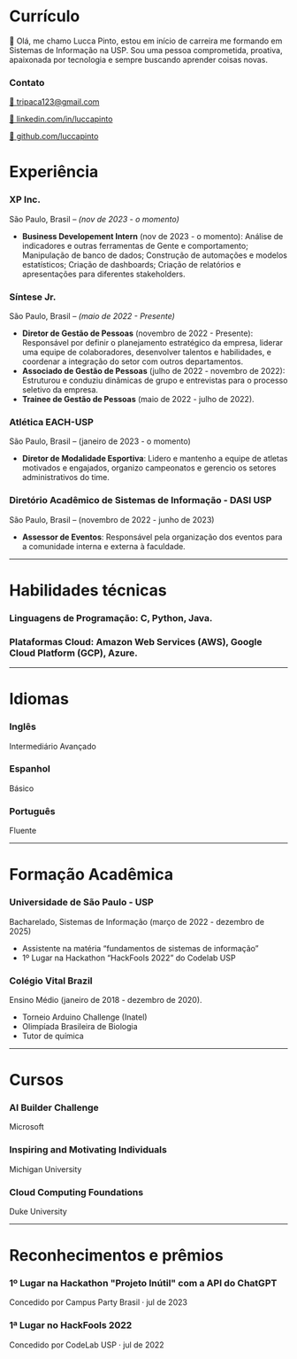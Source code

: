 # Currículo

<aside>
👋 Olá, me chamo Lucca Pinto, estou em início de carreira me formando em Sistemas de Informação na USP. Sou uma pessoa comprometida, proativa, apaixonada por tecnologia e sempre buscando aprender coisas novas.

</aside>

### **Contato**

[📧 tripaca123@gmail.com](mailto:tripaca123@gmail.com)

[🔗 linkedin.com/in/luccapinto](https://www.linkedin.com/in/luccapinto)

[👾 github.com/luccapinto](https://github.com/luccapinto)

# Experiência

### XP Inc.

São Paulo, Brasil *– (*nov de 2023 - o momento*)*

- **Business Developement Intern** (nov de 2023 - o momento): Análise de indicadores e outras ferramentas de Gente e comportamento;  Manipulação de banco de dados; Construção de automações e modelos estatísticos; Criação de dashboards; Criação de relatórios e apresentações para diferentes stakeholders.

### Síntese Jr.

São Paulo, Brasil *– (*maio de 2022 - Presente*)*

- **Diretor de Gestão de Pessoas** (novembro de 2022 - Presente): Responsável por definir o planejamento estratégico da empresa, liderar uma equipe de colaboradores, desenvolver talentos e habilidades, e coordenar a integração do setor com outros departamentos.
- **Associado de Gestão de Pessoas** (julho de 2022 - novembro de 2022): Estruturou e conduziu dinâmicas de grupo e entrevistas para o processo seletivo da empresa.
- **Trainee de Gestão de Pessoas** (maio de 2022 - julho de 2022).

### **Atlética EACH-USP**

São Paulo, Brasil *–* (janeiro de 2023 - o momento)

- **Diretor de Modalidade Esportiva**: Lidero e mantenho a equipe de atletas motivados e engajados, organizo campeonatos e gerencio os setores administrativos do time.

### **Diretório Acadêmico de Sistemas de Informação - DASI USP**

São Paulo, Brasil – (novembro de 2022 - junho de 2023)

- **Assessor de Eventos**: Responsável pela organização dos eventos para a comunidade interna e externa à faculdade.

---

# Habilidades técnicas

### **Linguagens de Programação**: C, Python, Java.

### **Plataformas Cloud**: Amazon Web Services (AWS), Google Cloud Platform (GCP), Azure.

---

# Idiomas

### Inglês

Intermediário Avançado

### Espanhol

Básico

### Português

Fluente

---

# Formação Acadêmica

### **Universidade de São Paulo - USP**

Bacharelado, Sistemas de Informação (março de 2022 - dezembro de 2025)

- Assistente na matéria “fundamentos de sistemas de informação”
- 1º Lugar na Hackathon “HackFools 2022” do Codelab USP

### **Colégio Vital Brazil**

Ensino Médio (janeiro de 2018 - dezembro de 2020).

- Torneio Arduino Challenge (Inatel)
- Olimpíada Brasileira de Biologia
- Tutor de química

---

# Cursos

### **AI Builder Challenge**

Microsoft

### **Inspiring and Motivating Individuals**

Michigan University

### Cloud Computing Foundations

Duke University

---

# Reconhecimentos e prêmios

### **1º Lugar na Hackathon "Projeto Inútil" com a API do ChatGPT**

Concedido por Campus Party Brasil · jul de 2023

### **1ª Lugar no HackFools 2022**

Concedido por CodeLab USP · jul de 2022
